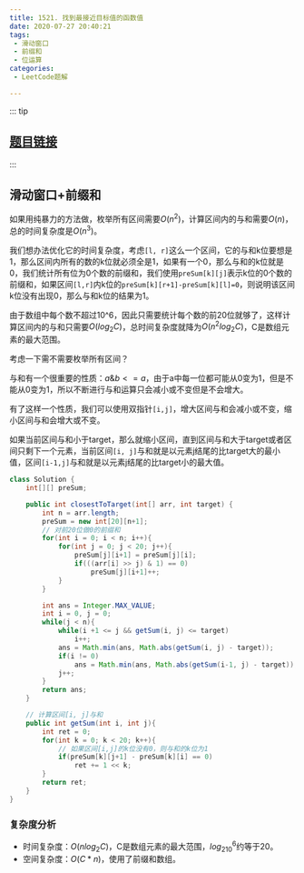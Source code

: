 ```yaml
---
title: 1521. 找到最接近目标值的函数值
date: 2020-07-27 20:40:21
tags:
 - 滑动窗口
 - 前缀和
 - 位运算
categories:
 - LeetCode题解

---
```


::: tip

## [题目链接](https://leetcode-cn.com/problems/find-a-value-of-a-mysterious-function-closest-to-target/)

:::

## 滑动窗口+前缀和

如果用纯暴力的方法做，枚举所有区间需要$O(n^2)$，计算区间内的与和需要$O(n)$，总的时间复杂度是$O(n^3)$。

我们想办法优化它的时间复杂度，考虑`[l, r]`这么一个区间，它的与和k位要想是1，那么区间内所有的数的k位就必须全是1，如果有一个0，那么与和的k位就是0，我们统计所有位为0个数的前缀和，我们使用`preSum[k][j]`表示k位的0个数的前缀和，如果区间`[l,r]`内k位的`preSum[k][r+1]-preSum[k][l]=0`，则说明该区间k位没有出现0，那么与和k位的结果为1。

由于数组中每个数不超过10^6，因此只需要统计每个数的前20位就够了，这样计算区间内的与和只需要$O(log_2C)$，总时间复杂度就降为$O(n^2log_2C)$，C是数组元素的最大范围。

考虑一下需不需要枚举所有区间？

与和有一个很重要的性质：$a \& b <= a$，由于a中每一位都可能从0变为1，但是不能从0变为1，所以不断进行与和运算只会减小或不变但是不会增大。

有了这样一个性质，我们可以使用双指针`[i,j]`，增大区间与和会减小或不变，缩小区间与和会增大或不变。

如果当前区间与和小于target，那么就缩小区间，直到区间与和大于target或者区间只剩下一个元素，当前区间`[i, j]`与和就是以元素j结尾的比target大的最小值，区间`[i-1,j]`与和就是以元素j结尾的比target小的最大值。

```java
class Solution {
    int[][] preSum;

    public int closestToTarget(int[] arr, int target) {
        int n = arr.length;
        preSum = new int[20][n+1];
        // 对前20位做0的前缀和
        for(int i = 0; i < n; i++){
            for(int j = 0; j < 20; j++){
                preSum[j][i+1] = preSum[j][i];
                if(((arr[i] >> j) & 1) == 0)
                    preSum[j][i+1]++;
            }
        }

        int ans = Integer.MAX_VALUE;
        int i = 0, j = 0;
        while(j < n){
            while(i +1 <= j && getSum(i, j) <= target)
                i++;
            ans = Math.min(ans, Math.abs(getSum(i, j) - target));
            if(i != 0)
                ans = Math.min(ans, Math.abs(getSum(i-1, j) - target));
            j++;
        }
        return ans;
    }

    // 计算区间[i, j]与和
    public int getSum(int i, int j){
        int ret = 0;
        for(int k = 0; k < 20; k++){
            // 如果区间[i,j]的k位没有0，则与和的k位为1
            if(preSum[k][j+1] - preSum[k][i] == 0)
                ret += 1 << k;
        }
        return ret;
    }
}
```

### 复杂度分析

- 时间复杂度：$O(nlog_2C)$，C是数组元素的最大范围，$log_210^6$约等于20。
- 空间复杂度：$O(C*n)$，使用了前缀和数组。

